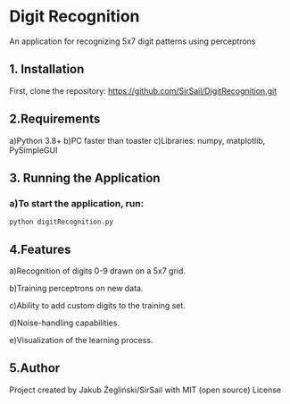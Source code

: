# Digit Recognition
An application for recognizing 5x7 digit patterns using perceptrons
## 1. Installation
First, clone the repository:
https://github.com/SirSail/DigitRecognition.git

## 2.Requirements
 a)Python 3.8+
 b)PC faster than toaster
c)Libraries: numpy, matplotlib, PySimpleGUI

## 3. Running the Application
### a)To start the application, run:
```
python digitRecognition.py
```
## 4.Features
 a)Recognition of digits 0-9 drawn on a 5x7 grid.

 b)Training perceptrons on new data.

 c)Ability to add custom digits to the training set.

 d)Noise-handling capabilities.

 e)Visualization of the learning process.
 
## 5.Author
Project created by Jakub Żegliński/SirSail with MIT (open source) License
